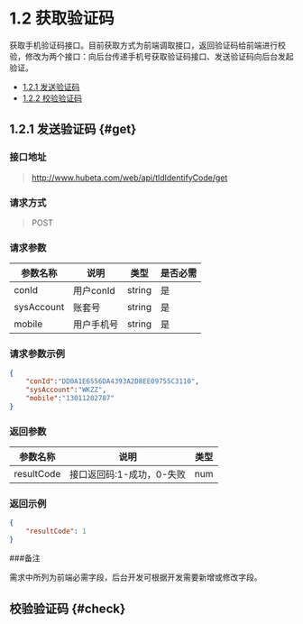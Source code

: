 # 1.2 获取验证码

获取手机验证码接口。目前获取方式为前端调取接口，返回验证码给前端进行校验，修改为两个接口：向后台传递手机号获取验证码接口、发送验证码向后台发起验证。

- [1.2.1 发送验证码](#get) 
- [1.2.2 校验验证码](#check)

## 1.2.1 发送验证码 {#get}

### 接口地址

> http://www.hubeta.com/web/api/tldIdentifyCode/get

### 请求方式

> POST

### 请求参数

| 参数名称 |说明 |类型 |是否必需|
| --------- | ------------ | ------ | ----- |
| conId | 用户conId |string |是 |
| sysAccount| 账套号 |string |是 |
| mobile | 用户手机号 |string |是 |

### 请求参数示例

```json
{
    "conId":"DD0A1E6556DA4393A2D8EE09755C3110",
    "sysAccount":"WKZZ",
    "mobile":"13011202787"
}
```

### 返回参数

| 参数名称 |说明 |类型 |
| --------- | ------------ | ------ |
|resultCode| 接口返回码:1-成功，0-失败 | num |

### 返回示例

```json
{
    "resultCode": 1
}
```

###备注

需求中所列为前端必需字段，后台开发可根据开发需要新增或修改字段。

## 校验验证码 {#check}